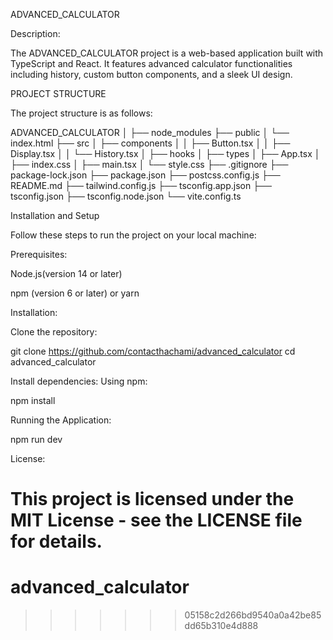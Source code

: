 ADVANCED_CALCULATOR

Description:

The ADVANCED_CALCULATOR project is a web-based application built with TypeScript and React. It features advanced calculator functionalities including history, custom button components, and a sleek UI design.

PROJECT STRUCTURE

The project structure is as follows:

ADVANCED_CALCULATOR
│
├── node_modules
├── public
│   └── index.html
├── src
│   ├── components
│   │   ├── Button.tsx
│   │   ├── Display.tsx
│   │   └── History.tsx
│   ├── hooks
│   ├── types
│   ├── App.tsx
│   ├── index.css
│   ├── main.tsx
│   └── style.css
├── .gitignore
├── package-lock.json
├── package.json
├── postcss.config.js
├── README.md
├── tailwind.config.js
├── tsconfig.app.json
├── tsconfig.json
├── tsconfig.node.json
└── vite.config.ts


Installation and Setup

Follow these steps to run the project on your local machine:

Prerequisites:

Node.js(version 14 or later)

npm (version 6 or later) or yarn

Installation:

Clone the repository:

git clone https://github.com/contacthachami/advanced_calculator
cd advanced_calculator

Install dependencies: Using npm:

npm install

Running the Application:

npm run dev


License:

This project is licensed under the MIT License - see the LICENSE file for details.
=======
# advanced_calculator
>>>>>>> 05158c2d266bd9540a0a42be85dd65b310e4d888
